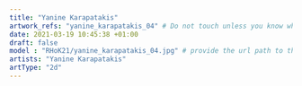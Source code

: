 ```yaml
---
title: "Yanine Karapatakis"
artwork_refs: "yanine_karapatakis_04" # Do not touch unless you know what you are doing
date: 2021-03-19 10:45:38 +01:00
draft: false
model : "RHoK21/yanine_karapatakis_04.jpg" # provide the url path to the model
artists: "Yanine Karapatakis"
artType: "2d"
---
```


